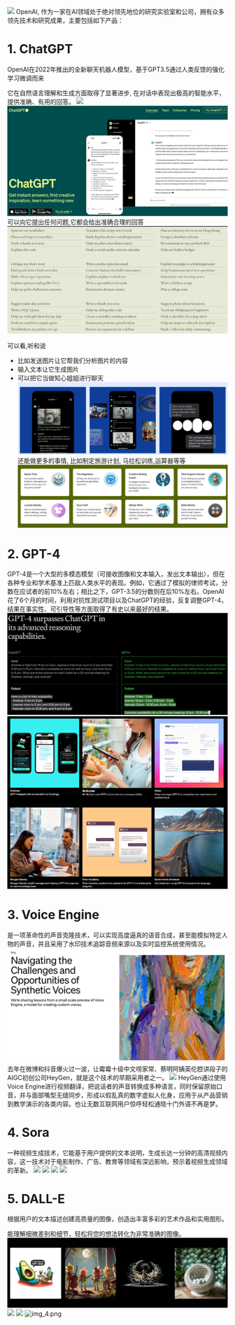 

![](https://ubunlog.com/wp-content/uploads/2020/06/openai.png)
OpenAI, 作为一家在AI领域处于绝对领先地位的研究实验室和公司，拥有众多领先技术和研究成果，主要包括如下产品：

# 1. ChatGPT
OpenAI在2022年推出的全新聊天机器人模型，基于GPT3.5通过人类反馈的强化学习微调而来

它在自然语言理解和生成方面取得了显著进步, 
在对话中表现出极高的智能水平，提供准确、有用的回答。
![](http://inews.gtimg.com/newsapp_bt/0/15700254479/641)
![img_1.png](img_1.png)
可以向它提出任何问题,它都会给出准确合理的回答
![img_5.png](img_5.png)

可以看,听和说

- 比如发送图片让它帮我们分析图片的内容
- 输入文本让它生成图片
- 可以把它当做知心姐姐进行聊天
![img_6.png](img_6.png)
还能做更多的事情, 比如制定旅游计划, 马拉松训练,运算器等等
![img_7.png](img_7.png)
# 2. GPT-4
GPT-4是一个大型的多模态模型（可接收图像和文本输入，发出文本输出），但在各种专业和学术基准上匹敌人类水平的表现。例如，它通过了模拟的律师考试，分数在应试者的前10%左右；相比之下，GPT-3.5的分数则在后10%左右。OpenAI花了6个月的时间，利用对抗性测试项目以及ChatGPT的经验，反复调整GPT-4，结果在事实性、可引导性等方面取得了有史以来最好的结果。
![img_2.png](img_2.png)
![img_8.png](img_8.png)
# 3. Voice Engine
是一项革命性的声音克隆技术，可以实现高度逼真的语音合成，甚至能模拟特定人物的声音，并且采用了水印技术追踪音频来源以及实时监控系统使用情况。
![img_9.png](img_9.png)
去年在微博和抖音爆火过一波，让霉霉十级中文唠家常、蔡明阿姨英伦腔讲段子的AIGC初创公司HeyGen，就是这个技术的早期采用者之一。
![](https://inews.gtimg.com/om_bt/O46pAyacgdOFw6a0mOLCouWg8kfy6-TdZ59p1bwMY4fJ0AA/641)
HeyGen通过使用Voice Engine进行视频翻译，把说话者的声音转换成多种语言，同时保留原始口音，并与面部嘴型无缝同步，形成以假乱真的数字虚拟人化身，应用于从产品营销到教学演示的各类内容。也让无数互联网用户惊呼轻松通晓十门外语不再是梦。
# 4. Sora
一种视频生成技术，它能基于用户提供的文本说明，生成长达一分钟的高清视频内容，这一技术对于电影制作、广告、教育等领域有深远影响，预示着视频生成领域的革新。
![](https://q9.itc.cn/q_70/images03/20240222/7717649d906a44b1b9a7869e55550db4.gif)
![](https://q6.itc.cn/q_70/images03/20240329/52124ff909be4ba5bef3589e2b124e0e.gif)
![](https://q2.itc.cn/q_70/images03/20240329/1a89f9bd04724185923831e96e850091.gif)
![](https://q1.itc.cn/q_70/images03/20240329/56faad37c45441c0ac92ff1bd6a9822f.gif)
# 5. DALL-E
根据用户的文本描述创建高质量的图像，创造出丰富多彩的艺术作品和实用图形。

能理解细微差别和细节，轻松将您的想法转化为非常准确的图像。
![img_3.png](img_3.png)
![](https://images.openai.com/blob/3373e35f-a51d-4ba0-b03c-8eb943c3ea44/basketball3.png?trim=0,0,0,0&width=3200)
![](https://images.openai.com/blob/54facbbb-c94c-4884-8c94-5b984b19749c/dalle-image-map.png?trim=0,0,0,0&width=2600)
![img_4.png](img_4.png)


